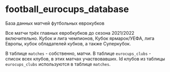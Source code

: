 # football_eurocups_database
База данных матчей футбольных еврокубков

Все матчи трёх главных евробкубков до сезона 2021/2022 включительно.
Кубок и лига чемпионов, Кубок ярмарок/УЕФА, лига Европы, кубок обладателей кубков, а также Суперкубок.

В таблице `matches` - собственно, матчи.
В таблице `eurocups_clubs` - список всех клубов, в этих матчах участвовавших. Id клубов из таблицы `eurocups_clubs` используются в таблице `matches`.
